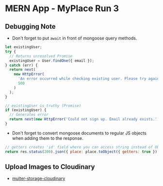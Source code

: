 # MERN App - MyPlace Run 3

## Debugging Note

- Don't forget to put `await` in front of mongoose query methods.

```js
let existingUser;
try {
  // Returns unresolved Promise
  existingUser = User.findOne({ email });
} catch (err) {
  return next(
    new HttpError(
      'An error occurred while checking existing user. Please try again',
      500
    )
  );
}

// existingUser is truthy (Promise)
if (existingUser) {
  // Generates error
  return next(new HttpError('Could not sign up. Email already exists.', 422));
}
```

- Don't forget to convert mongoose documents to regular JS objects when adding them to the response.

```js
// getters creates 'id' field where you can access string instead of ObjectId
return res.status(200).json({ place: place.toObject({ getters: true }) });
```

## Upload Images to Cloudinary

- [multer-storage-cloudinary](https://github.com/affanshahid/multer-storage-cloudinary)
